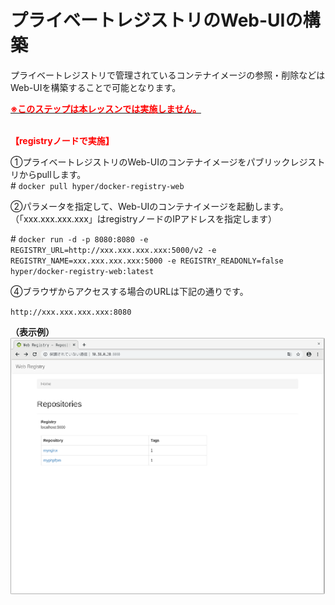 # プライベートレジストリのWeb-UIの構築
プライベートレジストリで管理されているコンテナイメージの参照・削除などはWeb-UIを構築することで可能となります。  

<u>**<span style="color: red; ">※このステップは本レッスンでは実施しません。</span>**</u>  
<br>

**<span style="color: red; ">【registryノードで実施】</span>**  

①プライベートレジストリのWeb-UIのコンテナイメージをパブリックレジストリからpullします。  
\# `docker pull hyper/docker-registry-web`  

②パラメータを指定して、Web-UIのコンテナイメージを起動します。（「xxx.xxx.xxx.xxx」はregistryノードのIPアドレスを指定します）  

\# `docker run -d -p 8080:8080 -e REGISTRY_URL=http://xxx.xxx.xxx.xxx:5000/v2 -e REGISTRY_NAME=xxx.xxx.xxx.xxx:5000 -e REGISTRY_READONLY=false hyper/docker-registry-web:latest`   

④ブラウザからアクセスする場合のURLは下記の通りです。  

`http://xxx.xxx.xxx.xxx:8080`  

**（表示例）**  
![Pod Image](./assets/Registry.png)  